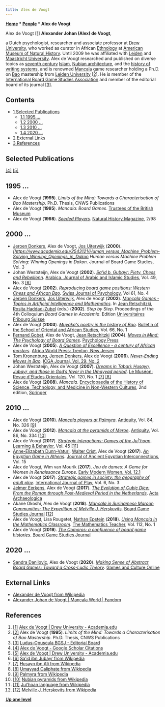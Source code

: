 ```yaml
---
title: Alex de Voogt
---
```

**[Home](Home "Home") * [People](People "People") * Alex de Voogt**

[](https://drew.academia.edu/AlexdeVoogt) Alex de Voogt <a id="cite-note-1" href="#cite-ref-1">[1]</a>
**Alexander Johan (Alex) de Voogt**,

a Dutch psychologist, researcher and associate professor at [Drew University](https://en.wikipedia.org/wiki/Drew_University),
who worked as curator in African [Ethnology](https://en.wikipedia.org/wiki/Ethnology) at [American Museum of Natural History](https://en.wikipedia.org/wiki/American_Museum_of_Natural_History).
Until 2009 he was affiliated with [Leiden](Leiden_University "Leiden University") and [Maastricht University](Maastricht_University "Maastricht University"). Alex de Voogt researched and published on diverse topics as [seventh century](https://en.wikipedia.org/wiki/Timeline_of_7th_century_Muslim_history) [Islam](https://en.wikipedia.org/wiki/Islam), [Nubian architecture](https://en.wikipedia.org/wiki/Nubian_architecture),
and the [history of writing systems](https://en.wikipedia.org/wiki/History_of_writing), and is renowned [Mancala](https://en.wikipedia.org/wiki/Mancala) game researcher holding a Ph.D. on [Bao](Bao "Bao") mastership from [Leiden University](Leiden_University "Leiden University")
<a id="cite-note-2" href="#cite-ref-2">[2]</a>.
He is member of the [International Board Game Studies Association](https://en.wikipedia.org/wiki/International_Board_Game_Studies_Association)
and member of the editorial board of its journal <a id="cite-note-3" href="#cite-ref-3">[3]</a>.

## Contents

- [1 Selected Publications](#selected-publications)
  - [1.1 1995 ...](#1995-...)
  - [1.2 2000 ...](#2000-...)
  - [1.3 2010 ...](#2010-...)
  - [1.4 2020 ...](#2020-...)
- [2 External Links](#external-links)
- [3 References](#references)

## Selected Publications

<a id="cite-note-4" href="#cite-ref-4">[4]</a> <a id="cite-note-5" href="#cite-ref-5">[5]</a>

## 1995 ...

- Alex de Voogt (**1995**). *Limits of the Mind: Towards a Characterisation of Bao Mastership*. Ph.D. Thesis, CNWS Publications
- Alex de Voogt (**1995**). *Mancala: Board Games*. [Trustees of the British Museum](https://en.wikipedia.org/wiki/List_of_trustees_of_the_British_Museum)
- Alex de Voogt (**1998**). *[Seeded Players](https://www.academia.edu/31179662/Seeded_Players)*. [Natural History Magazine](<https://en.wikipedia.org/wiki/Natural_History_(magazine)>), 2/98

## 2000 ...

- [Jeroen Donkers](Jeroen_Donkers "Jeroen Donkers"), Alex de Voogt, [Jos Uiterwijk](Jos_Uiterwijk "Jos Uiterwijk") (**2000**). *\[<https://www.academia.edu/2543121/Human_versus_Machine_Problem-Solving_Winning_Openings_in_Dakon> Human versus Machine Problem Solving: Winning Openings in Dakon*. Journal of Board Game Studies, Vol. 3
- Johan Weststeijn, Alex de Voogt (**2002**). *[Sa'id b. Gubayr: Piety, Chess and Rebellionn](https://www.academia.edu/3476112/Said_b._Gubayr_Piety_Chess_and_Rebellion)*. [Arabica, Journal of Arabic and Islamic Studies](https://brill.com/view/journals/arab/arab-overview.xml), Vol. 49, No. 3 <a id="cite-note-6" href="#cite-ref-6">[6]</a>
- Alex de Voogt (**2002**). *[Reproducing board game positions: Western Chess and African Bao](https://www.academia.edu/13840134/Reproducing_board_game_positions_Western_Chess_and_African_Bao)*. [Swiss Journal of Psychology](https://en.wikipedia.org/wiki/Swiss_Journal_of_Psychology), Vol 61, No. 4
- [Jeroen Donkers](Jeroen_Donkers "Jeroen Donkers"), [Jos Uiterwijk](Jos_Uiterwijk "Jos Uiterwijk"), Alex de Voogt (**2002**). *[Mancala Games - Topics in Artificial Intelligence and Mathematics](https://cris.maastrichtuniversity.nl/en/publications/mancala-games-topics-in-artificial-intelligence-and-mathematics)*. In [Jean Retschitzki](index.php?title=Jean_Retschitzki&action=edit&redlink=1 "Jean Retschitzki (page does not exist)"), [Rosita Haddad-Zubel](index.php?title=Rosita_Haddad-Zubel&action=edit&redlink=1 "Rosita Haddad-Zubel (page does not exist)") (eds.) (**2002**). *Step by Step*. Proceedings of the 4th Colloquium *Board Games in Academia*. Edition [Universitaires Fribourg Suisse](https://en.wikipedia.org/wiki/University_of_Fribourg)
- Alex de Voogt (**2003**). *[Muyaka's poetry in the history of Bao](https://www.cambridge.org/core/journals/bulletin-of-the-school-of-oriental-and-african-studies/article/muyakas-poetry-in-the-history-of-bao/E64A5B386228261703EB9C6C0AF76A7C)*. [Bulletin of the School of Oriental and African Studies](https://www.cambridge.org/core/journals/bulletin-of-the-school-of-oriental-and-african-studies), Vol. 66, No. 1
- [Fernand Gobet](Fernand_Gobet "Fernand Gobet"), Alex de Voogt, [Jean Retschitzki](index.php?title=Jean_Retschitzki&action=edit&redlink=1 "Jean Retschitzki (page does not exist)") (**2004**). *[Moves in Mind: The Psychology of Board Games](https://www.semanticscholar.org/paper/Moves-in-Mind%3A-The-Psychology-of-Board-Games-Gobet-Voogt/70ee258dd9abac4423c86d6b3395a12dc05550ea)*. [Psychology Press](https://en.wikipedia.org/wiki/Taylor_%26_Francis#Acquired_companies_and_discontinued_imprints)
- Alex de Voogt (**2005**). *[A Question of Excellence - a century of African masters](https://www.amnh.org/research/anthropology/curatorial-research/african-ethnology/a-question-of-excellence)*. [Africa World Press: Trenton, New Jersey](https://allafrica.com/view/publisher/editorial/editorial/id/00010629.html)
- [Tom Kronenburg](index.php?title=Tom_Kronenburg&action=edit&redlink=1 "Tom Kronenburg (page does not exist)"), [Jeroen Donkers](Jeroen_Donkers "Jeroen Donkers"), Alex de Voogt (**2006**). *[Never-Ending Moves in Bao](https://cris.maastrichtuniversity.nl/en/publications/never-ending-moves-in-bao)*. [ICGA Journal, Vol. 29, No. 2](ICGA_Journal#29_2 "ICGA Journal")
- Johan Weststeijn, Alex de Voogt (**2007**). *[Dreams in Tabari: Husayn, Jubayr, and those in God’s favor in the Umayyad period](https://www.academia.edu/2287634/Dreams_in_Tabari_Husayn_Jubayr_and_Those_in_Gods_Favor_in_the_Umayyad_Period_with_Alex_de_Voogt_)*. [Le Muséon: Revue d'Études Orientales](https://en.wikipedia.org/wiki/Le_Mus%C3%A9on), Vol. 120, No. 1 <a id="cite-note-7" href="#cite-ref-7">[7]</a> <a id="cite-note-8" href="#cite-ref-8">[8]</a>
- Alex de Voogt (**2008**). *Mancala*. [Encyclopaedia of the History of Science, Technology, and Medicine in Non-Western Cultures](https://en.wikipedia.org/wiki/Encyclopaedia_of_the_History_of_Science,_Technology,_and_Medicine_in_Non-Western_Cultures), 2nd edition, [Springer](https://en.wikipedia.org/wiki/Springer_Science%2BBusiness_Media)

## 2010 ...

- Alex de Voogt (**2010**). *[Mancala players at Palmyra](https://www.cambridge.org/core/journals/antiquity/article/mancala-players-at-palmyra/361DC6A6EB4821544A5EA4DD4891DDBE)*. [Antiquity](<https://en.wikipedia.org/wiki/Antiquity_(journal)>), Vol. 84, No. 326 <a id="cite-note-9" href="#cite-ref-9">[9]</a>
- Alex de Voogt (**2012**). *[Mancala at the pyramids of Meroe](https://www.cambridge.org/core/journals/antiquity/article/mancala-at-the-pyramids-of-meroe/00BD0822EA05B8C07BE5B9255AC23ABD#)*. [Antiquity](<https://en.wikipedia.org/wiki/Antiquity_(journal)>), Vol. 86, No. 334 <a id="cite-note-10" href="#cite-ref-10">[10]</a>
- Alex de Voogt (**2017**). *[Strategic interactions: Games of the Ju|'hoan](https://link.springer.com/article/10.3758/s13420-017-0281-2)*. [Learning & Behavior](https://en.wikipedia.org/wiki/Learning_%26_Behavior), Vol. 45 <a id="cite-note-11" href="#cite-ref-11">[11]</a>
- [Anne-Elizabeth Dunn-Vaturi](https://www.ancientgames.org/tag/anne-elizabeth-dunn-vaturi/), [Walter Crist](https://www.ancientgames.org/tag/walter-crist/), Alex de Voogt (**2017**). *[An Egyptian Game in Athens](https://egyptianexpedition.org/articles/an-egyptian-game-in-athens/)*. [Journal of Ancient Egyptian Interconnections](https://egyptianexpedition.org/), Vol. 15
- Alex de Voogt, Wim van Mourik (**2017**). *Jeu de dames: A Game for Women in Renaissance Europe*. [Early Modern Women, Vol. 12.1](https://www.acmrs.org/early-modern-women-journal-volume-12-1/)
- Alex de Voogt (**2017**). *[Strategic games in society: the geography of adult play](https://www.tandfonline.com/doi/abs/10.1080/21594937.2017.1382986?journalCode=rijp20)*. [International Journal of Play](https://en.wikipedia.org/wiki/International_Journal_of_Play), Vol. 6, No. 3
- [Jelmer Eerkens](https://scholar.google.com/citations?user=Slp14pcAAAAJ&hl=en), Alex de Voogt (**2017**). *[The Evolution of Cubic Dice: From the Roman through Post-Medieval Period in the Netherlands](https://www.academia.edu/35687333/The_Evolution_of_Cubic_Dice_From_the_Roman_through_Post-Medieval_Period_in_the_Netherlands)*. [Acta Archaeologica](https://en.wikipedia.org/wiki/Acta_Archaeologica)
- Akane Okoshi, Alex de Voogt (**2018**). *[Mancala in Surinamese Maroon Communities: The Expedition of Melville J. Herskovits](https://www.academia.edu/37368453/Mancala_in_Surinamese_Maroon_Communities_The_Expedition_of_Melville_J._Herskovits)*. [Board Game Studies Journal](https://content.sciendo.com/view/journals/bgs/bgs-overview.xml?language=en) <a id="cite-note-12" href="#cite-ref-12">[12]</a>
- Alex de Voogt, Lisa Rougetet, [Nathan Epstein](https://github.com/NathanEpstein) (**2018**). *[Using Mancala in the Mathematics Classroom](https://www.nctm.org/Publications/Mathematics-Teacher/2018/Vol112/Issue1/Using-Mancala-in-the-Mathematics-Classroom/)*. [The Mathematics Teacher](https://en.wikipedia.org/wiki/National_Council_of_Teachers_of_Mathematics#Journals), Vol. 112, No. 1
- Alex de Voogt (**2019**). *[The Comoros: a confluence of board game histories](https://content.sciendo.com/view/journals/bgs/13/1/article-p1.xml)*. [Board Game Studies Journal](https://content.sciendo.com/view/journals/bgs/bgs-overview.xml?language=en)

## 2020 ...

- [Sandra Danilovic](https://scholar.google.com/citations?user=tAxBmhwAAAAJ&hl=en), Alex de Voogt (**2020**). *[Making Sense of Abstract Board Games: Toward a Cross-Ludic Theory](https://journals.sagepub.com/doi/abs/10.1177/1555412020914722)*. [Games and Culture Online](https://en.wikipedia.org/wiki/Games_and_Culture)

## External Links

- [Alexander de Voogt from Wikipedia](https://en.wikipedia.org/wiki/Alexander_de_Voogt)
- [Alexander Johan de Voogt | Mancala World | Fandom](https://mancala.fandom.com/wiki/Alexander_Johan_de_Voogt)

## References

1. <a id="cite-ref-1" href="#cite-note-1">[1]</a> [Alex de Voogt | Drew University - Academia.edu](https://drew.academia.edu/AlexdeVoogt)
1. <a id="cite-ref-2" href="#cite-note-2">[2]</a> Alex de Voogt (**1995**). *Limits of the Mind: Towards a Characterisation of Bao Mastership*. Ph.D. Thesis, CNWS Publications
1. <a id="cite-ref-3" href="#cite-note-3">[3]</a> [Ludus-Opuscula BGSJ - Editorial Board](http://bgsj.ludus-opuscula.org/Home/WebPageDetails?Page=Editorial%20Board)
1. <a id="cite-ref-4" href="#cite-note-4">[4]</a> [Alex de Voogt - Google Scholar Citations](https://scholar.google.com/citations?user=zSbdmvwAAAAJ&hl=en)
1. <a id="cite-ref-5" href="#cite-note-5">[5]</a> [Alex de Voogt | Drew University - Academia.edu](https://drew.academia.edu/AlexdeVoogt)
1. <a id="cite-ref-6" href="#cite-note-6">[6]</a> [Sa'id ibn Jubayr from Wikipedia](https://en.wikipedia.org/wiki/Sa%27id_ibn_Jubayr)
1. <a id="cite-ref-7" href="#cite-note-7">[7]</a> [Husayn ibn Ali from Wikipedia](https://en.wikipedia.org/wiki/Husayn_ibn_Ali)
1. <a id="cite-ref-8" href="#cite-note-8">[8]</a> [Umayyad Caliphate from Wikipedia](https://en.wikipedia.org/wiki/Umayyad_Caliphate)
1. <a id="cite-ref-9" href="#cite-note-9">[9]</a> [Palmyra from Wikipedia](https://en.wikipedia.org/wiki/Palmyra)
1. <a id="cite-ref-10" href="#cite-note-10">[10]</a> [Nubian pyramids from Wikipedia](https://en.wikipedia.org/wiki/Nubian_pyramids)
1. <a id="cite-ref-11" href="#cite-note-11">[11]</a> [Juǀʼhoan language from Wikipedia](https://en.wikipedia.org/wiki/Ju%C7%80%CA%BChoan_language)
1. <a id="cite-ref-12" href="#cite-note-12">[12]</a> [Melville J. Herskovits from Wikipedia](https://en.wikipedia.org/wiki/Melville_J._Herskovits)

**[Up one level](People "People")**

